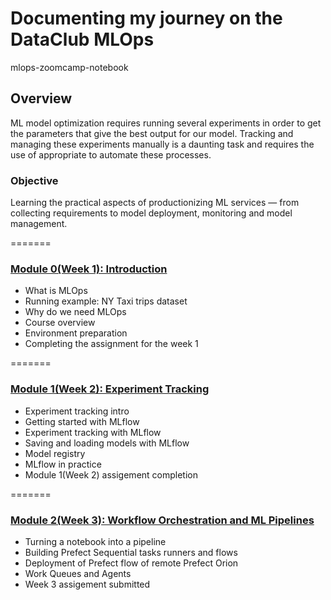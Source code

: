 # Documenting my journey on the DataClub MLOps
mlops-zoomcamp-notebook

## Overview
ML model optimization requires running several experiments in order to get the parameters that give the best output for our model.
Tracking and managing these experiments manually is a daunting task and requires the use of appropriate to automate these processes.

### Objective
Learning the practical aspects of productionizing ML services — from collecting requirements to model deployment, monitoring and model management.

=======
### [Module 0(Week 1): Introduction](https://github.com/baldcodr/mlops-zoomcamp-notebook/blob/main/module-00)
* What is MLOps
* Running example: NY Taxi trips dataset
* Why do we need MLOps
* Course overview
* Environment preparation
* Completing the assignment for the week 1

=======
### [Module 1(Week 2): Experiment Tracking](https://github.com/baldcodr/mlops-zoomcamp-notebook/blob/main/module-01)
* Experiment tracking intro
* Getting started with MLflow
* Experiment tracking with MLflow
* Saving and loading models with MLflow
* Model registry
* MLflow in practice
* Module 1(Week 2) assigement completion

=======
### [Module 2(Week 3): Workflow Orchestration and ML Pipelines](https://github.com/baldcodr/mlops-zoomcamp-notebook/blob/main/module-02)
* Turning a notebook into a pipeline
* Building Prefect Sequential tasks runners and flows 
* Deployment of Prefect flow of remote Prefect Orion
* Work Queues and Agents
* Week 3 assigement submitted
